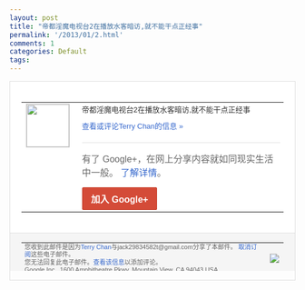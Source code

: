 ```yaml
---
layout: post
title: "帝都淫魔电视台2在播放水客暗访,就不能干点正经事"
permalink: '/2013/01/2.html'
comments: 1
categories: Default
tags: 
---
```

<!-- X-Notifications: 1:a3600faeb0000000 -->

<div style="border:solid 1px #dfdfdf;color:#686868;font:13px Arial"><div style="background-color:#fff;padding:20px;"><table cellpadding="0" cellspacing="0"><tr><td style="padding-right:15px;vertical-align:top"><a href="https://plus.google.com/_/notifications/emlink?emr=14900066512970582018&amp;emid=CLjfsJvW_bQCFcpecgodWzAAAA&amp;path=%2F108643996575278738906&amp;dt=1358916435589&amp;uob=8"><img height="75" src="https://lh3.googleusercontent.com/-KKRGTyJ5Bl0/AAAAAAAAAAI/AAAAAAAAtnY/R4QEWIp3Ur0/s75-c-k-a/photo.jpg" style="border:solid 1px #cccccc;" width="75"/></a></td><td style="width:578px;color:#333;font:13px Arial;vertical-align:top"><div style="padding-bottom:10px">帝都淫魔电视台2在播放水客暗访,就不能干<wbr/>点正经事</div><a href="https://plus.google.com/_/notifications/emlink?emr=14900066512970582018&amp;emid=CLjfsJvW_bQCFcpecgodWzAAAA&amp;path=%2F108643996575278738906%2Fposts%2FTLruLe8ec8e%3Fgpinv%3DAMIXal86j-8rCckEh20WGYbKGia85MHpFMkz3htiGfbnOIru_5bUXtDsR3ZofxuvGCL1adRxFuNaZsMPOy8F8W3LY4rxfJNDBB1rNz6N26mIl9XOgh2_0F4&amp;dt=1358916435589&amp;uob=8" style="color:#3366CC;text-decoration:none">查看或评论Terry Chan的信息 »</a><div style="margin-top:20px;border-top:solid 1px #dfdfdf"><div style="padding:15px 0;color:#686868;font:16px Arial">有了 Google+，在网上分享内容就如同现实生活中一般。 <a href="http://www.google.com/+/learnmore/" style="color:#3366CC;text-decoration:none">了解详情</a>。</div><a href="https://plus.google.com/_/notifications/emlink?emr=14900066512970582018&amp;emid=CLjfsJvW_bQCFcpecgodWzAAAA&amp;path=%2F%3Fgpinv%3DAMIXal86j-8rCckEh20WGYbKGia85MHpFMkz3htiGfbnOIru_5bUXtDsR3ZofxuvGCL1adRxFuNaZsMPOy8F8W3LY4rxfJNDBB1rNz6N26mIl9XOgh2_0F4&amp;dt=1358916435589&amp;uob=8" style="display:inline-block;padding:7px 15px;background-color:#d44b38; color:#fff;font-size:16px; font-weight:bold;border-radius:2px;-webkit-border-radius:2px; -moz-border-radius:2px;border:solid 1px #c43b28; white-space:nowrap;text-decoration:none">加入 Google+</a></div></td></tr></table></div><div style="border-top:solid 1px #dfdfdf;padding:0 20px; background-color:#f5f5f5"><table cellpadding="0" cellspacing="0" style="height:50px"><tbody><tr><td style="vertical-align:middle;width:100%; color:#636363;font:11px Arial; line-height:120%">您收到此邮件是因为<a href="https://plus.google.com/_/notifications/emlink?emr=14900066512970582018&amp;emid=CLjfsJvW_bQCFcpecgodWzAAAA&amp;path=%2F108643996575278738906%3Fgpinv%3DAMIXal86j-8rCckEh20WGYbKGia85MHpFMkz3htiGfbnOIru_5bUXtDsR3ZofxuvGCL1adRxFuNaZsMPOy8F8W3LY4rxfJNDBB1rNz6N26mIl9XOgh2_0F4&amp;dt=1358916435589&amp;uob=8" style="color:#3366CC;text-decoration:none">Terry Chan</a>与jack29834582t@gmail.com分享了本邮件。 <a href="https://plus.google.com/_/notifications/emlink?emr=14900066512970582018&amp;emid=CLjfsJvW_bQCFcpecgodWzAAAA&amp;path=%2F_%2Fnonplus%2Femailsettings%3Fgpinv%3DAMIXal86j-8rCckEh20WGYbKGia85MHpFMkz3htiGfbnOIru_5bUXtDsR3ZofxuvGCL1adRxFuNaZsMPOy8F8W3LY4rxfJNDBB1rNz6N26mIl9XOgh2_0F4%26est%3DADH5u8XGPo8Q31snymEbZsD-Z3iIizUpbmxh6xv-RP-zlguxHI6HsXrK0OZdla_MfhFbEEKVA9Rop9Mli1fKci3vkNqQm3I6TJ8GeLZNC6p45f6UaBOvLoRugpksiDPu3PfW8JS4QbHhnT8IioF9DVqkkW0z7Fwd6A&amp;dt=1358916435589&amp;uob=8" style="color:#3366CC;text-decoration:none">取消订阅</a>这些电子邮件。<br/>您无法回复此电子邮件。<a href="https://plus.google.com/_/notifications/emlink?emr=14900066512970582018&amp;emid=CLjfsJvW_bQCFcpecgodWzAAAA&amp;path=%2F108643996575278738906%2Fposts%2FTLruLe8ec8e%3Fgpinv%3DAMIXal86j-8rCckEh20WGYbKGia85MHpFMkz3htiGfbnOIru_5bUXtDsR3ZofxuvGCL1adRxFuNaZsMPOy8F8W3LY4rxfJNDBB1rNz6N26mIl9XOgh2_0F4&amp;dt=1358916435589&amp;uob=8" style="color:#3366CC;text-decoration:none">查看该信息</a>以添加评论。<br/>Google Inc., 1600 Amphitheatre Pkwy, Mountain View, CA 94043 USA<br/></td><td><img src="https://ssl.gstatic.com/s2/oz/images/notifications/logo/google-plus-6617a72bb36cc548861652780c9e6ff1.png"/></td></tr></tbody></table></div></div>